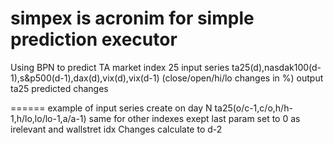 simpex
is acronim for simple prediction executor
======
Using BPN to predict TA market index 25
input series ta25(d),nasdak100(d-1),s&p500(d-1),dax(d),vix(d),vix(d-1) (close/open/hi/lo changes in %)
output ta25 predicted changes

======
example of input series
create on day N
ta25(o/c-1,c/o,h/h-1,h/lo,lo/lo-1,a/a-1)
same for other indexes exept last param set to 0 as irelevant
and wallstret idx Changes calculate to d-2


